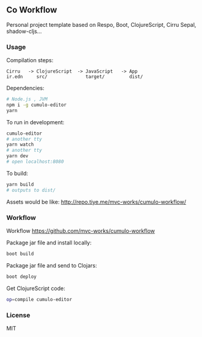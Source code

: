 
Co Workflow
----

Personal project template based on Respo, Boot, ClojureScript, Cirru Sepal, shadow-cljs...

### Usage

Compilation steps:

```text
Cirru   -> ClojureScript  -> JavaScript   -> App
ir.edn     src/              target/         dist/
```

Dependencies:

```bash
# Node.js , JVM
npm i -g cumulo-editor
yarn
```

To run in development:

```bash
cumulo-editor
# another tty
yarn watch
# another tty
yarn dev
# open localhost:8080
```

To build:

```bash
yarn build
# outputs to dist/
```

Assets would be like: http://repo.tiye.me/mvc-works/cumulo-workflow/

### Workflow

Workflow https://github.com/mvc-works/cumulo-workflow

Package jar file and install locally:

```bash
boot build
```

Package jar file and send to Clojars:

```bash
boot deploy
```

Get ClojureScript code:

```bash
op=compile cumulo-editor
```

### License

MIT
